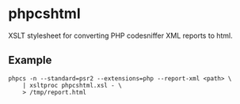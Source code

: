 phpcshtml
=========

XSLT stylesheet for converting PHP codesniffer XML reports to html.

Example
-------

    phpcs -n --standard=psr2 --extensions=php --report-xml <path> \
        | xsltproc phpcshtml.xsl - \
        > /tmp/report.html

